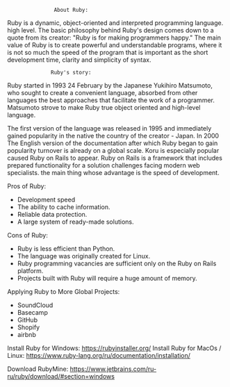                    About Ruby:

Ruby is a dynamic, object-oriented and interpreted programming language.
high level. The basic philosophy behind Ruby's design comes down to a quote from its creator:
"Ruby is for making programmers happy."
The main value of Ruby is to create powerful and understandable programs,
 where it is not so much the speed of the program that is important as the short development time,
 clarity and simplicity of syntax.
 
 
                  Ruby's story:
                  

 Ruby started in 1993 24
 February by the Japanese Yukihiro Matsumoto,
 who sought to create a convenient language,
 absorbed from other languages ​​the best
 approaches that facilitate the work of a programmer.
 Matsumoto strove to make Ruby true
 object oriented and
 high-level language.

 The first version of the language was released in 1995 and immediately gained popularity in the native
 the country of the creator - Japan. In 2000 The English
 version of the documentation after which Ruby began to gain popularity
 turnover is already on a global scale. Koru is especially popular
 caused Ruby on Rails to appear.
 Ruby on Rails is a framework that includes prepared functionality for a solution
 challenges facing modern web specialists. the main thing
 whose advantage is the speed of development.
 

Pros of Ruby:

* Development speed
* The ability to cache information.
* Reliable data protection.
* A large system of ready-made solutions.


Cons of Ruby:

* Ruby is less efficient than Python.
* The language was originally created for Linux.
* Ruby programming vacancies are sufficient only on the Ruby on Rails platform.
* Projects built with Ruby will require a huge amount of memory.


Applying Ruby to More Global Projects:

* SoundCloud
* Basecamp
* GitHub
* Shopify
* airbnb

Install Ruby for Windows: https://rubyinstaller.org/
Install Ruby for MacOs / Linux: https://www.ruby-lang.org/ru/documentation/installation/

Download RubyMine: https://www.jetbrains.com/ru-ru/ruby/download/#section=windows
